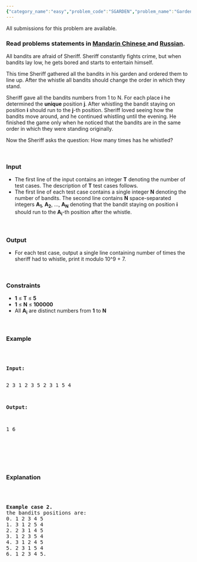 ```yaml
---
{"category_name":"easy","problem_code":"SGARDEN","problem_name":"Garden Game","languages_supported":{"0":"ADA","1":"ASM","2":"BASH","3":"BF","4":"C","5":"C99 strict","6":"CAML","7":"CLOJ","8":"CLPS","9":"CPP 4.3.2","10":"CPP 4.9.2","11":"CPP14","12":"CS2","13":"D","14":"ERL","15":"FORT","16":"FS","17":"GO","18":"HASK","19":"ICK","20":"ICON","21":"JAVA","22":"JS","23":"LISP clisp","24":"LISP sbcl","25":"LUA","26":"NEM","27":"NICE","28":"NODEJS","29":"PAS fpc","30":"PAS gpc","31":"PERL","32":"PERL6","33":"PHP","34":"PIKE","35":"PRLG","36":"PYTH","37":"PYTH 3.4","38":"RUBY","39":"SCALA","40":"SCM guile","41":"SCM qobi","42":"ST","43":"TCL","44":"TEXT","45":"WSPC"},"max_timelimit":1,"source_sizelimit":50000,"problem_author":"berezin","problem_tester":null,"date_added":"22-01-2014","tags":{"0":"berezin","1":"easy","2":"july14","3":"lcm"},"editorial_url":"http://discuss.codechef.com/problems/SGARDEN","time":{"view_start_date":1405330200,"submit_start_date":1405330200,"visible_start_date":1405330200,"end_date":1735669800},"layout":"problem"}
---
```

<span class="solution-visible-txt">All submissions for this problem are available.</span><h3> Read problems statements in <a target="_blank" href="http://www.codechef.com/download/translated/JULY14/mandarin/SGARDEN.pdf">Mandarin Chinese </a> and <a target="_blank" href="http://www.codechef.com/download/translated/JULY14/russian/SGARDEN.pdf">Russian</a>.</h3>
<p>All bandits are afraid of Sheriff. Sheriff constantly fights crime, but when bandits lay low, he gets bored and starts to entertain himself. </p>
<p>This time Sheriff gathered all the bandits in his garden and ordered them to line up. After the whistle all bandits should change the order in which they stand. </p>
<p>Sheriff gave all the bandits numbers from 1 to N. For each place <b>i</b> he determined the <b>unique</b> position <b>j</b>. After whistling the bandit  staying on position <b>i</b> should run to the <b>j</b>-th position. Sheriff loved seeing how the bandits move around, and he continued whistling until the evening. He finished the game only when he noticed that the bandits are in the same order in which they were standing originally.</p>
<p>Now the Sheriff asks the question: How many times has he whistled?</p>
<p> </p>
<h3>Input</h3>
<ul>
<li>The first line of the input contains an integer <b>T</b> denoting the number of test cases. The description of <b>T</b> test cases follows.</li>
<li>The first line of each test case contains a single integer <b>N</b> denoting the number of bandits. The second line contains <b>N</b> space-separated integers <b>A<sub>1</sub></b>, <b>A<sub>2</sub></b>, ..., <b>A<sub>N</sub></b> denoting that the bandit staying on position <b>i</b> should run to the <b>A<sub>i</sub></b>-th position after the whistle.</li>
</ul>
<p> </p>
<h3>Output</h3>
<ul>
<li>For each test case, output a single line containing number of times the sheriff had to whistle, print it modulo 10^9 + 7.</li>
</ul>
<p> </p>
<h3>Constraints</h3>
<ul>
<li><b>1</b> ≤ <b>T</b> ≤ <b>5</b></li>
<li><b>1</b> ≤ <b>N</b> ≤ <b>100000</b></li>
<li>All <b>A<sub>i</sub></b> are distinct numbers from <b>1</b> to <b>N</b></li>
</ul>
<p> </p>
<h3>Example</h3>
<pre> <p>
<b>Input:</b>

2
3
1 2 3
5
2 3 1 5 4

<b>Output:</b>

1
6
</p>
</pre><p> </p>
<h3>Explanation</h3>
<pre> <p>
<b>Example case 2.</b>
the bandits positions are:
0. 1 2 3 4 5
1. 3 1 2 5 4
2. 2 3 1 4 5
3. 1 2 3 5 4
4. 3 1 2 4 5
5. 2 3 1 5 4
6. 1 2 3 4 5.
</p></pre>